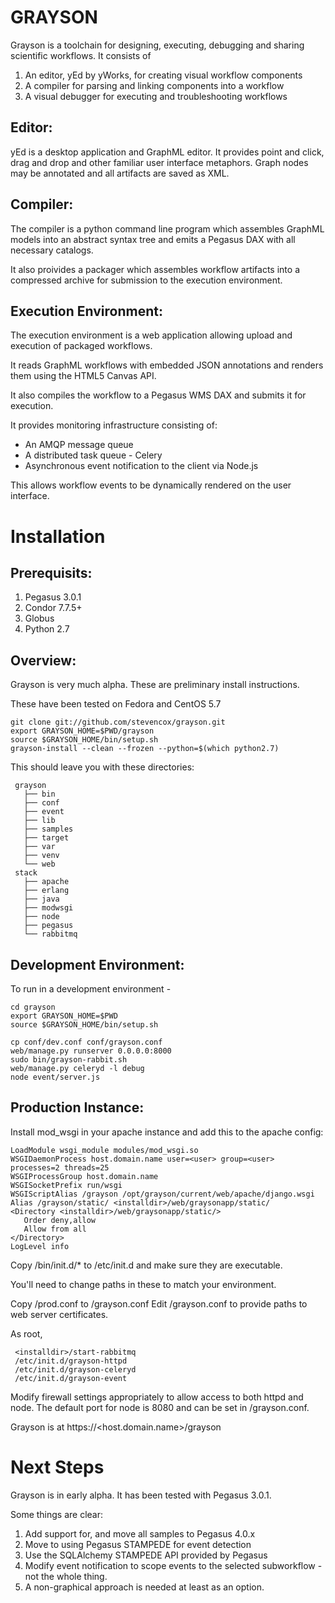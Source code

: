 GRAYSON
=======

Grayson is a toolchain for designing, executing, debugging and sharing scientific workflows. It consists of
   1. An editor, yEd by yWorks, for creating visual workflow components
   2. A compiler for parsing and linking components into a workflow
   3. A visual debugger for executing and troubleshooting workflows

Editor: 
-------

yEd is a desktop application and GraphML editor. It provides point and click, drag and drop and other familiar user interface metaphors. Graph nodes may be annotated and all artifacts are saved as XML.

Compiler:
---------

The compiler is a python command line program which assembles GraphML models into an abstract syntax tree and emits a Pegasus DAX with all necessary catalogs.

It also proivides a packager which assembles workflow artifacts into a compressed archive for submission to the execution environment.

Execution Environment:
----------------------

The execution environment is a web application allowing upload and execution of packaged workflows.

It reads GraphML workflows with embedded JSON annotations and renders them using the HTML5 Canvas API.                                                                                     

It also compiles the workflow to a Pegasus WMS DAX and submits it for execution.

It provides monitoring infrastructure consisting of:
   - An AMQP message queue
   - A distributed task queue - Celery
   - Asynchronous event notification to the client via Node.js

This allows workflow events to be dynamically rendered on the user interface.

Installation
============

Prerequisits:
-------------

   1. Pegasus 3.0.1
   2. Condor 7.7.5+
   3. Globus
   4. Python 2.7

Overview:
---------

  Grayson is very much alpha. These are preliminary install instructions.

  These have been tested on Fedora and CentOS 5.7

    git clone git://github.com/stevencox/grayson.git
    export GRAYSON_HOME=$PWD/grayson
    source $GRAYSON_HOME/bin/setup.sh
    grayson-install --clean --frozen --python=$(which python2.7)

  This should leave you with these directories:

     grayson
       ├── bin
       ├── conf
       ├── event
       ├── lib
       ├── samples
       ├── target
       ├── var
       ├── venv
       └── web
     stack
       ├── apache
       ├── erlang
       ├── java
       ├── modwsgi
       ├── node
       ├── pegasus
       └── rabbitmq


Development Environment:
------------------------

To run in a development environment - 

    cd grayson
    export GRAYSON_HOME=$PWD
    source $GRAYSON_HOME/bin/setup.sh

    cp conf/dev.conf conf/grayson.conf  
    web/manage.py runserver 0.0.0.0:8000
    sudo bin/grayson-rabbit.sh
    web/manage.py celeryd -l debug
    node event/server.js

Production Instance:
--------------------
 
Install mod_wsgi in your apache instance and add this to the apache config:

    LoadModule wsgi_module modules/mod_wsgi.so
    WSGIDaemonProcess host.domain.name user=<user> group=<user> processes=2 threads=25
    WSGIProcessGroup host.domain.name
    WSGISocketPrefix run/wsgi
    WSGIScriptAlias /grayson /opt/grayson/current/web/apache/django.wsgi
    Alias /grayson/static/ <installdir>/web/graysonapp/static/
    <Directory <installdir>/web/graysonapp/static/>
       Order deny,allow
       Allow from all
    </Directory>
    LogLevel info

Copy <installdir>/bin/init.d/* to /etc/init.d and make sure they are executable.

You'll need to change paths in these to match your environment.

Copy <installdir>/prod.conf to <installdir>/grayson.conf
Edit <installdir>/grayson.conf to provide paths to web server certificates.

As root,

     <installdir>/start-rabbitmq
     /etc/init.d/grayson-httpd
     /etc/init.d/grayson-celeryd
     /etc/init.d/grayson-event

Modify firewall settings appropriately to allow access to both httpd and node. The default port for node is 8080 and can be set in <installdir>/grayson.conf.

Grayson is at https://<host.domain.name>/grayson


Next Steps
==========

Grayson is in early alpha. It has been tested with Pegasus 3.0.1.

Some things are clear:

   1. Add support for, and move all samples to Pegasus 4.0.x
   2. Move to using Pegasus STAMPEDE for event detection 
   3. Use the SQLAlchemy STAMPEDE API provided by Pegasus
   4. Modify event notification to scope events to the selected subworkflow - not the whole thing.
   5. A non-graphical approach is needed at least as an option.


   

    



